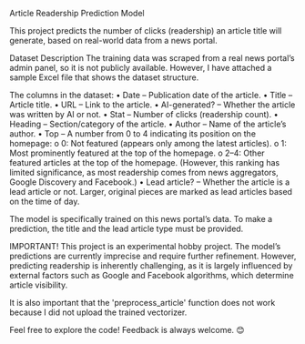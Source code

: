 Article Readership Prediction Model

This project predicts the number of clicks (readership) an article title will generate, based on real-world data from a news portal.

Dataset Description
The training data was scraped from a real news portal’s admin panel, so it is not publicly available. However, I have attached a sample Excel file that shows the dataset structure.

The columns in the dataset:
•	Date – Publication date of the article.
•	Title – Article title.
  •	URL – Link to the article.
  •	AI-generated? – Whether the article was written by AI or not.
  •	Stat – Number of clicks (readership count).
  •	Heading – Section/category of the article.
  •	Author – Name of the article’s author.
  •	Top – A number from 0 to 4 indicating its position on the homepage:
      o	0: Not featured (appears only among the latest articles).
      o	1: Most prominently featured at the top of the homepage.
      o	2–4: Other featured articles at the top of the homepage. (However, this ranking has limited significance, as most readership comes from news aggregators, Google Discovery and Facebook.)
  •	Lead article? – Whether the article is a lead article or not. Larger, original pieces are marked as lead articles based on the time of day.

The model is specifically trained on this news portal’s data. To make a prediction, the title and the lead article type must be provided.

IMPORTANT!
This project is an experimental hobby project. The model’s predictions are currently imprecise and require further refinement. However, predicting readership is inherently challenging, as it is largely influenced by external factors such as Google and Facebook algorithms, which determine article visibility.

It is also important that the 'preprocess_article' function does not work because I did not upload the trained vectorizer.

Feel free to explore the code! Feedback is always welcome. 😊
